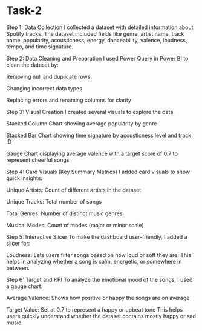 # Task-2

Step 1: Data Collection
I collected a dataset with detailed information about Spotify tracks. The dataset included fields like genre, artist name, track name, popularity, acousticness, energy, danceability, valence, loudness, tempo, and time signature.

Step 2: Data Cleaning and Preparation
I used Power Query in Power BI to clean the dataset by:

Removing null and duplicate rows

Changing incorrect data types

Replacing errors and renaming columns for clarity

Step 3: Visual Creation
I created several visuals to explore the data:

Stacked Column Chart showing average popularity by genre

Stacked Bar Chart showing time signature by acousticness level and track ID

Gauge Chart displaying average valence with a target score of 0.7 to represent cheerful songs

Step 4: Card Visuals (Key Summary Metrics)
I added card visuals to show quick insights:

Unique Artists: Count of different artists in the dataset

Unique Tracks: Total number of songs

Total Genres: Number of distinct music genres

Musical Modes: Count of modes (major or minor scale)

Step 5: Interactive Slicer
To make the dashboard user-friendly, I added a slicer for:

Loudness: Lets users filter songs based on how loud or soft they are. This helps in analyzing whether a song is calm, energetic, or somewhere in between.

Step 6: Target and KPI
To analyze the emotional mood of the songs, I used a gauge chart:

Average Valence: Shows how positive or happy the songs are on average

Target Value: Set at 0.7 to represent a happy or upbeat tone
This helps users quickly understand whether the dataset contains mostly happy or sad music.


 



